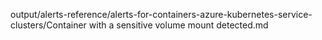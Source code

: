 output/alerts-reference/alerts-for-containers-azure-kubernetes-service-clusters/Container with a sensitive volume mount detected.md